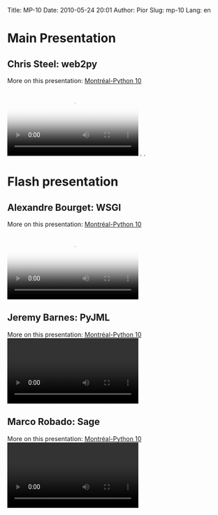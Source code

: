 Title: MP-10
Date: 2010-05-24 20:01
Author: Pior
Slug: mp-10
Lang: en

<!--:en-->

<style>#sidebar { display:none;} #content { width: 740px !important; } </style>
Main Presentation
=================

Chris Steel: web2py
-------------------

More on this presentation: [Montréal-Python 10][]   

<video controls poster="http://montrealpython.org/videos/Montreal-Python-10-Chris-Steel-Web2py.jpg">
<source src="http://montrealpython.org/videos/Montreal-Python-10-Chris-Steel-Web2py.ogg" type="video/ogg"></source>
<source src="http://montrealpython.org/videos/Montreal-Python-10-Chris-Steel-Web2py.mp4" type="video/mp4"></source>
Your browser doesn't support HTML5. Please use the download link. If you
use Safari and want to use a libre format, install the Xiph QuickTime
Component at http://www.xiph.org/quicktime </video> . .

Flash presentation
==================

Alexandre Bourget: WSGI
-----------------------

More on this presentation: [Montréal-Python 10][]   

<video controls poster="http://montrealpython.org/videos/Montreal-Python-10-Alexandre-Bourget-WSGI.jpg">
<source src="http://montrealpython.org/videos/Montreal-Python-10-Alexandre-Bourget-WSGI.ogg" type="video/ogg"></source>
<source src="http://montrealpython.org/videos/Montreal-Python-10-Alexandre-Bourget-WSGI.mp4" type="video/mp4"></source>
Your browser doesn't support HTML5. Please use the download link. If you
use Safari and want to use a libre format, install the Xiph QuickTime
Component at http://www.xiph.org/quicktime </video>

Jeremy Barnes: PyJML
--------------------

More on this presentation: [Montréal-Python 10][]   
 <video controls>
<source src="http://montrealpython.org/videos/Montreal-Python-10-Jeremy-Barnes-PyJML.ogg" type="video/ogg"></source>
<source src="http://montrealpython.org/videos/Montreal-Python-10-Jeremy-Barnes-PyJML.mp4" type="video/mp4"></source>
Your browser doesn't support HTML5. Please use the download link. If you
use Safari and want to use a libre format, install the Xiph QuickTime
Component at http://www.xiph.org/quicktime </video>

Marco Robado: Sage
------------------

More on this presentation: [Montréal-Python 10][]   
 <video controls>
<source src="http://montrealpython.org/videos/Montreal-Python-10-Marco-Robado-Sage.ogg" type="video/ogg"></source>
<source src="http://montrealpython.org/videos/Montreal-Python-10-Marco-Robado-Sage.mp4" type="video/mp4"></source>
Your browser doesn't support HTML5. Please use the download link. If you
use Safari and want to use a libre format, install the Xiph QuickTime
Component at http://www.xiph.org/quicktime </video>

  [Montréal-Python 10]: http://wiki.montrealpython.org/index.php/Montréal-Python_10
